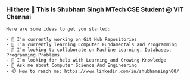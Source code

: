 ### Hi there 👋 This is Shubham Singh MTech CSE Student @ VIT Chennai
```console
Here are some ideas to get you started:

- 🔭 I’m currently working on Git Hub Repositories
- 🌱 I’m currently learning Computer Fundamentals and Programming
- 👯 I’m looking to collaborate on Machine Learning, Databases, Programming Problems.
- 🤔 I’m looking for help with Learning and Growing Knowledge
- 💬 Ask me about Computer Science And Engineering
- 📫 How to reach me: https://www.linkedin.com/in/shubhamsingh00/
```